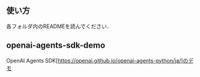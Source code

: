## 使い方
各フォルダ内のREADMEを読んでください．

## openai-agents-sdk-demo
OpenAI Agents SDK[https://openai.github.io/openai-agents-python/ja/]のデモ